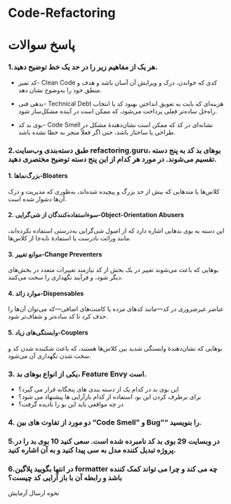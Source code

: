 # Code-Refactoring

# پاسخ سوالات 
### 1.هر یک از مفاهیم زیر را در حد یک خط توضیح دهید.

 - کد تمیز- Clean Code
کدی که خواندن، درک و ویرایش آن آسان باشد و هدف و منطق خود را به‌وضوح نشان دهد.

 - بدهی فنی- Technical Debt
هزینه‌ای که بابت به تعویق انداختن بهبود کد یا انتخاب راه‌حل ساده‌تر فعلی پرداخت می‌شود، که ممکن است در آینده مشکل‌ساز شود.

- بوی بد کد- Code Smell
نشانه‌ای در کد که ممکن است نشان‌دهندهٔ مشکل در طراحی یا ساختار باشد، حتی اگر فعلاً منجر به خطا نشده باشد.


  
### 2.طبق دسته‌بندی وب‌سایت refactoring.guru، بوهای بد کد به پنج دسته تقسیم می‌شوند. در مورد هر کدام از این پنج دسته توضیح مختصری دهید.

#### 1. بزرگ‌نماها-Bloaters
   کلاس‌ها یا متدهایی که بیش از حد بزرگ و پیچیده شده‌اند، به‌طوری که مدیریت و درک آن‌ها دشوار شده است.

#### 2. سوءاستفاده‌کنندگان از شی‌گرایی-Object-Orientation Abusers
  این دسته به بوی بدهایی اشاره دارد که از اصول شی‌گرایی به‌درستی استفاده نکرده‌اند، مانند وراثت نادرست یا استفادهٔ نابه‌جا از کلاس‌ها.

#### 3. موانع تغییر-Change Preventers
  بوهایی که باعث می‌شوند تغییر در یک بخش از کد نیازمند تغییرات متعدد در بخش‌های دیگر شود، و فرآیند نگهداری را سخت می‌کنند.

####  4. موارد زائد-Dispensables
  عناصر غیرضروری در کد—مانند کدهای مرده یا کامنت‌های اضافی—که می‌توان آن‌ها را حذف کرد تا کد ساده‌تر و شفاف‌تر شود.

#### 5. وابستگی‌های زیاد-Couplers
  بوهایی که نشان‌دهندهٔ وابستگی شدید بین کلاس‌ها هستند، که باعث شکننده شدن کد و سخت شدن نگهداری آن می‌شود.


### 3.	یکی از انواع بوهای بد، Feature Envy است. 
 - این بوی بد در کدام یک از دسته بندی های پنجگانه قرار می گیرد؟ 
 - برای برطرف کردن این بو، استفاده از کدام بازآرایی ها پیشنهاد می شود؟ 
 - در چه مواقعی باید این بو را نادیده گرفت؟ 
### 4.	دو مورد از تفاوت های بین “Code Smell” و Bug”“ را بنویسید. 


### 5.در وبسایت 29 بوی بد کد نامبرده شده است. سعی کنید 10 بوی بد را در پروژه تبدیل کننده مدل به سی پیدا کنید و به آن اشاره کنید.

### 6.در انتها بگویید پلاگین formatter چه می کند و چرا می تواند کمک کننده باشد و رابطه آن با باز آرایی کد چیست؟
نحوه ارسال آزمایش
